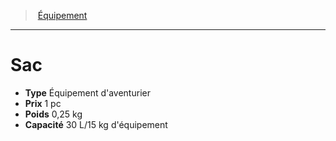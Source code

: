 ﻿---
!EquipmentItem
Type: Équipement d'aventurier
Price: 1 pc
Weight: 0,25 kg
Capacity: 30 L/15 kg d'équipement
Id: equipment_hd.md#sac
ParentLink: equipment_hd.md#Équipement
Name: Sac
ParentName: Équipement
NameLevel: 1
Attributes:
  Name: Sac
  Markdown: >+
    # <!--Name-->Sac<!--/Name-->


    - **Type** <!--Type-->Équipement d'aventurier<!--/Type-->

    - **Prix** <!--Price-->1 pc<!--/Price-->

    - **Poids** <!--Weight-->0,25 kg<!--/Weight-->

    - **Capacité** <!--Capacity-->30 L/15 kg d'équipement<!--/Capacity-->

  Type: Équipement d'aventurier
  Price: 1 pc
  Weight: 0,25 kg
  Capacity: 30 L/15 kg d'équipement
AttributesDictionary: >+
  Name: Sac

  Markdown: >+

    # <!--Name-->Sac<!--/Name-->





    - **Type** <!--Type-->Équipement d'aventurier<!--/Type-->



    - **Prix** <!--Price-->1 pc<!--/Price-->



    - **Poids** <!--Weight-->0,25 kg<!--/Weight-->



    - **Capacité** <!--Capacity-->30 L/15 kg d'équipement<!--/Capacity-->



  Type: Équipement d'aventurier

  Price: 1 pc

  Weight: 0,25 kg

  Capacity: 30 L/15 kg d'équipement

---
> [Équipement](hd_equipment.md)

---

# Sac

- **Type** Équipement d'aventurier
- **Prix** 1 pc
- **Poids** 0,25 kg
- **Capacité** 30 L/15 kg d'équipement

